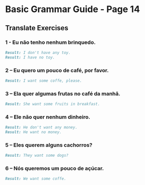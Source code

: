 # Basic Grammar Guide - Page 14

## Translate Exercises

### 1 - Eu não tenho nenhum brinquedo.

```markdown
Result: I don't have any toy.
Result: I have no toy.
```

### 2 – Eu quero um pouco de café, por favor.

```markdown
Result: I want some coffe, please.
```

### 3 – Ela quer algumas frutas no café da manhã.

```markdown
Result: She want some fruits in breakfast.
```

### 4 – Ele não quer nenhum dinheiro.

```markdown
Result: He don't want any money.
Result: He want no money.
```

### 5 – Eles querem alguns cachorros?

```markdown
Result: They want some dogs?
```

### 6 – Nós queremos um pouco de açúcar.

```markdown
Result: We want some coffe.
```
